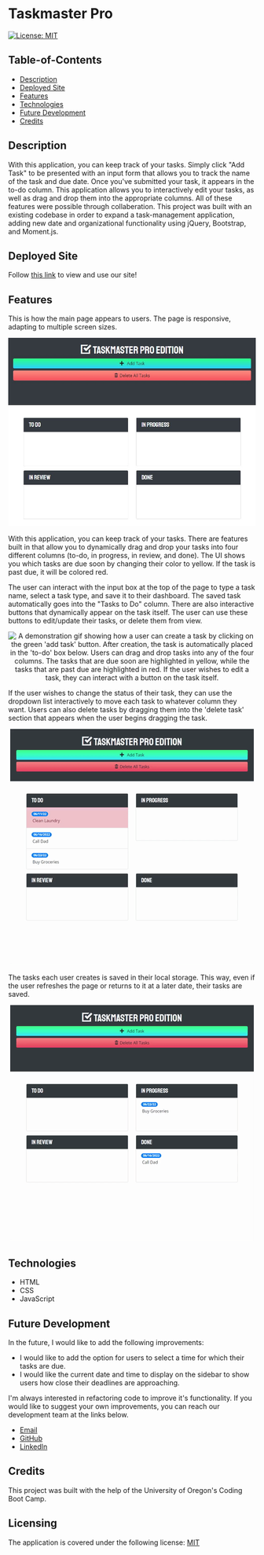 # Taskmaster Pro

[![License: MIT](https://img.shields.io/badge/License-MIT-yellow.svg)](https://opensource.org/licenses/MIT)

## Table-of-Contents

- [Description](#description)
- [Deployed Site](#deployed-site)
- [Features](#features)
- [Technologies](#technologies)
- [Future Development](#future-development)
- [Credits](#credits)

## Description

With this application, you can keep track of your tasks. Simply click "Add Task" to be presented with an input form that allows you to track the name of the task and due date. Once you've submitted your task, it appears in the to-do column. This application allows you to interactively edit your tasks, as well as drag and drop them into the appropriate columns. All of these features were possible through collaberation. This project was built with an existing codebase in order to expand a task-management application, adding new date and organizational functionality using jQuery, Bootstrap, and Moment.js.

## Deployed Site

Follow [this link](https://ashlynn4567.github.io/Taskmaster-Pro/) to view and use our site!

## Features

This is how the main page appears to users. The page is responsive, adapting to multiple screen sizes.

<p align="center">
<img alt="A screenshot displaying the homepage of Taskmaster Pro. It pictures two buttons at the top - one is green and labeled 'add task', while the other is red and labeled 'delete all tasks'. There are four boxes below. One is titled 'to-do', another 'in progress', the third 'in review', and the last is labeled 'done'. " src="./assets/images/taskmaster-pro-screenshot.jpg"/>
</p>

With this application, you can keep track of your tasks. There are features built in that allow you to dynamically drag and drop your tasks into four different columns (to-do, in progress, in review, and done). The UI shows you which tasks are due soon by changing their color to yellow. If the task is past due, it will be colored red.

The user can interact with the input box at the top of the page to type a task name, select a task type, and save it to their dashboard. The saved task automatically goes into the "Tasks to Do" column. There are also interactive buttons that dynamically appear on the task itself. The user can use these buttons to edit/update their tasks, or delete them from view.

<p align="center">
<img alt="A demonstration gif showing how a user can create a task by clicking on the green 'add task' button. After creation, the task is automatically placed in the 'to-do' box below. Users can drag and drop tasks into any of the four columns. The tasks that are due soon are highlighted in yellow, while the tasks that are past due are highlighted in red. If the user wishes to edit a task, they can interact with a button on the task itself. " src="./assets/images/taskmaster-pro-demo.gif"/>
</p>

If the user wishes to change the status of their task, they can use the dropdown list interactively to move each task to whatever column they want. Users can also delete tasks by dragging them into the 'delete task' section that appears when the user begins dragging the task.

<p align="center">
<img alt="A demonstration gif showing the user editing which column the task is in by dragging and dropping it into the appropriate column. It also shows a user deleting the task by dragging and dropping it into the 'delete task' box. " src="./assets/images/taskmaster-pro-demo-2.gif"/>
</p>

The tasks each user creates is saved in their local storage. This way, even if the user refreshes the page or returns to it at a later date, their tasks are saved.

<p align="center">
<img alt="A demonstration gif showing that, even after refreshing the page, a user's tasks are presered by localStorage. " src="./assets/images/taskmaster-pro-demo-3.gif"/>
</p>

## Technologies

- HTML
- CSS
- JavaScript

## Future Development

In the future, I would like to add the following improvements:

- I would like to add the option for users to select a time for which their tasks are due.
- I would like the current date and time to display on the sidebar to show users how close their deadlines are approaching.

I'm always interested in refactoring code to improve it's functionality. If you would like to suggest your own improvements, you can reach our development team at the links below.

- <a href="mailto:ashlynn4567@gmail.com">Email</a>
- <a href="https://github.com/ashlynn4567">GitHub</a>
- <a href="www.linkedin.com/in/Ashley-Lynn-Smith">LinkedIn</a>

## Credits

This project was built with the help of the University of Oregon's Coding Boot Camp.

## Licensing

The application is covered under the following license: [MIT](https://opensource.org/licenses/MIT)

